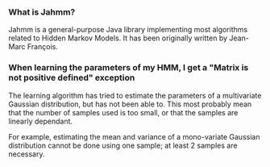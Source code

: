 ### What is Jahmm? ###

Jahmm is a general-purpose Java library implementing most algorithms related to Hidden Markov Models.  It has been originally written by Jean-Marc François.


### When learning the parameters of my HMM, I get a "Matrix is not positive defined" exception ###

The learning algorithm has tried to estimate the parameters of a multivariate Gaussian distribution, but has not been able to.  This most probably mean that the number of samples used is too small, or that the samples are linearly dependant.

For example, estimating the mean and variance of a mono-variate Gaussian distribution cannot be done using one sample; at least 2 samples are necessary.